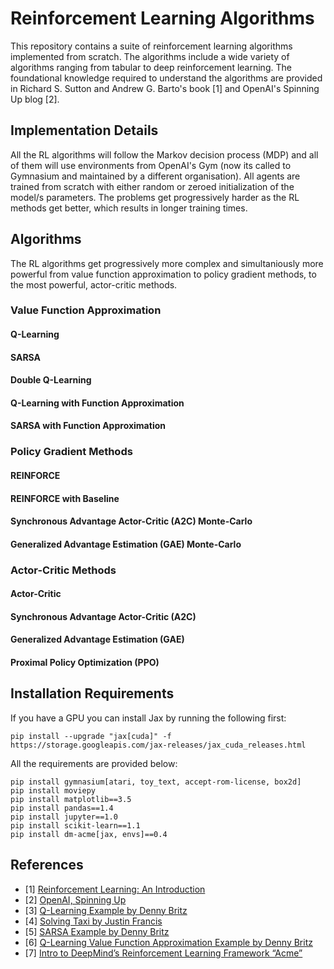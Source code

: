# Reinforcement Learning Algorithms
This repository contains a suite of reinforcement learning algorithms implemented from scratch. The algorithms include a wide variety of algorithms ranging from tabular to deep reinforcement learning. The foundational knowledge required to understand the algorithms are provided in Richard S. Sutton and Andrew G. Barto's book [1] and OpenAI's Spinning Up blog [2].


## Implementation Details
All the RL algorithms will follow the Markov decision process (MDP) and all of them will use environments from OpenAI's Gym (now its called to Gymnasium and maintained by a different organisation). All agents are trained from scratch with either random or zeroed initialization of the model/s parameters. The problems get progressively harder as the RL methods get better, which results in longer training times.

## Algorithms
The RL algorithms get progressively more complex and simultaniously more powerful from value function approximation to policy gradient methods, to the most powerful, actor-critic methods.   
### Value Function Approximation
#### Q-Learning

#### SARSA

#### Double Q-Learning

#### Q-Learning with Function Approximation

#### SARSA with Function Approximation


### Policy Gradient Methods
#### REINFORCE

#### REINFORCE with Baseline

#### Synchronous Advantage Actor-Critic (A2C) Monte-Carlo

#### Generalized Advantage Estimation (GAE) Monte-Carlo


### Actor-Critic Methods
#### Actor-Critic

#### Synchronous Advantage Actor-Critic (A2C)

#### Generalized Advantage Estimation (GAE) 

#### Proximal Policy Optimization (PPO)



## Installation Requirements
If you have a GPU you can install Jax by running the following first:
```
pip install --upgrade "jax[cuda]" -f https://storage.googleapis.com/jax-releases/jax_cuda_releases.html
```
All the requirements are provided below:
```
pip install gymnasium[atari, toy_text, accept-rom-license, box2d]
pip install moviepy
pip install matplotlib==3.5
pip install pandas==1.4
pip install jupyter==1.0
pip install scikit-learn==1.1
pip install dm-acme[jax, envs]==0.4
```



## References
- [1] [Reinforcement Learning: An Introduction](http://incompleteideas.net/book/RLbook2018.pdf)
- [2] [OpenAI, Spinning Up](https://spinningup.openai.com/en/latest/index.html)
- [3] [Q-Learning Example by Denny Britz](https://github.com/dennybritz/reinforcement-learning/blob/master/TD/Q-Learning%20Solution.ipynb)
- [4] [Solving Taxi by Justin Francis](https://github.com/wagonhelm/Reinforcement-Learning-Introduction/blob/master/Solving%20Taxi.ipynb)
- [5] [SARSA Example by Denny Britz](https://github.com/dennybritz/reinforcement-learning/blob/master/TD/SARSA%20Solution.ipynb)
- [6] [Q-Learning Value Function Approximation Example by Denny Britz](https://github.com/dennybritz/reinforcement-learning/blob/master/FA/Q-Learning%20with%20Value%20Function%20Approximation%20Solution.ipynb)
- [7] [Intro to DeepMind’s Reinforcement Learning Framework “Acme”](https://towardsdatascience.com/deepminds-reinforcement-learning-framework-acme-87934fa223bf)
